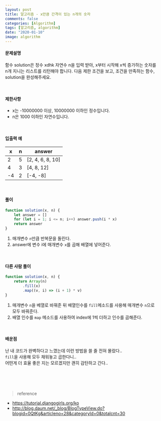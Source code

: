 ```yaml
---
layout: post
title: 알고리즘 - x만큼 간격이 있는 n개의 숫자
comments: false
categories: [Algorithm]
tags: [알고리즘, algorithm]
date: "2020-01-10"
image: algorithm
---
```


#### 문제설명

함수 solution은 정수 xdhk 자연수 n을 입력 받아, x부터 시작해 x씩 증가하는 숫자를 n개 지니는 리스트를 리턴해야 합니다. 다음 제한 조건을 보고, 조건을 만족하는 함수, solution을 완성해주세요.

<br>

#### 제한사항

-   x는 -10000000 이상, 10000000 이하인 정수입니다.
-   n은 1000 이하인 자연수입니다.

<br>

#### 입출력 예

| x   | n   | answer           |
| --- | --- | ---------------- |
| 2   | 5   | [2, 4, 6, 8, 10] |
| 4   | 3   | [4, 8, 12]       |
| -4  | 2   | [-4, -8]         |

<br>

#### **풀이**

```javascript
function solution(x, n) {
    let answer = []
    for (let i = 1; i <= n; i++) answer.push(i * x)
    return answer
}
```

1. 매개변수 `n`만큼 반복문을 돌린다.
2. answer에 변수 i에 매개변수 `x`를 곱해 배열에 넣어준다.

<br>

#### **다른 사람 풀이**

```javascript
function solution(x, n) {
    return Array(n)
        .fill(x)
        .map((v, i) => (i + 1) * v)
}
```

1. 매개변수 `n`을 베열로 바꿔준 뒤 배열인수를 `fill`메소드를 사용해 매개변수 `n`으로 모두 바꿔준다.
2. 배열 인수를 `map` 메소드를 사용하여 index에 1씩 더하고 인수를 곱해준다.

<br>

#### **배운점**

난 내 코드가 완벽하다고 느꼈는데 이런 방법을 쓸 줄 전혀 몰랐다..  
`fill`을 사용해 모두 채워놓고 곱한다니..  
어떤게 더 효율 좋은 지는 모르겠지만 괜히 감탄하고 간다..
<br><br><br><br><br>

> <subtitle>reference</subtitle>

-   https://tutorial.djangogirls.org/ko
-   http://blog.daum.net/_blog/BlogTypeView.do?blogid=0QtKg&articleno=28&categoryId=0&totalcnt=30

<br><br><br><br><br>
